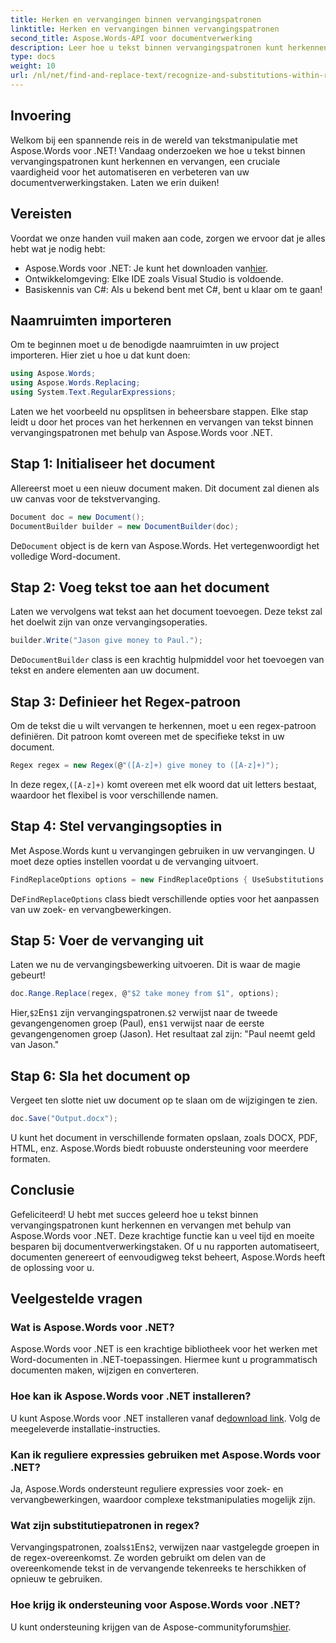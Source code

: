 ```yaml
---
title: Herken en vervangingen binnen vervangingspatronen
linktitle: Herken en vervangingen binnen vervangingspatronen
second_title: Aspose.Words-API voor documentverwerking
description: Leer hoe u tekst binnen vervangingspatronen kunt herkennen en vervangen met Aspose.Words voor .NET. Stap-voor-stap handleiding met gedetailleerde voorbeelden.
type: docs
weight: 10
url: /nl/net/find-and-replace-text/recognize-and-substitutions-within-replacement-patterns/
---
```

## Invoering

Welkom bij een spannende reis in de wereld van tekstmanipulatie met Aspose.Words voor .NET! Vandaag onderzoeken we hoe u tekst binnen vervangingspatronen kunt herkennen en vervangen, een cruciale vaardigheid voor het automatiseren en verbeteren van uw documentverwerkingstaken. Laten we erin duiken!

## Vereisten

Voordat we onze handen vuil maken aan code, zorgen we ervoor dat je alles hebt wat je nodig hebt:

-  Aspose.Words voor .NET: Je kunt het downloaden van[hier](https://releases.aspose.com/words/net/).
- Ontwikkelomgeving: Elke IDE zoals Visual Studio is voldoende.
- Basiskennis van C#: Als u bekend bent met C#, bent u klaar om te gaan!

## Naamruimten importeren

Om te beginnen moet u de benodigde naamruimten in uw project importeren. Hier ziet u hoe u dat kunt doen:

```csharp
using Aspose.Words;
using Aspose.Words.Replacing;
using System.Text.RegularExpressions;
```

Laten we het voorbeeld nu opsplitsen in beheersbare stappen. Elke stap leidt u door het proces van het herkennen en vervangen van tekst binnen vervangingspatronen met behulp van Aspose.Words voor .NET.

## Stap 1: Initialiseer het document

Allereerst moet u een nieuw document maken. Dit document zal dienen als uw canvas voor de tekstvervanging.

```csharp
Document doc = new Document();
DocumentBuilder builder = new DocumentBuilder(doc);
```

 De`Document` object is de kern van Aspose.Words. Het vertegenwoordigt het volledige Word-document.

## Stap 2: Voeg tekst toe aan het document

Laten we vervolgens wat tekst aan het document toevoegen. Deze tekst zal het doelwit zijn van onze vervangingsoperaties.

```csharp
builder.Write("Jason give money to Paul.");
```

 De`DocumentBuilder` class is een krachtig hulpmiddel voor het toevoegen van tekst en andere elementen aan uw document.

## Stap 3: Definieer het Regex-patroon

Om de tekst die u wilt vervangen te herkennen, moet u een regex-patroon definiëren. Dit patroon komt overeen met de specifieke tekst in uw document.

```csharp
Regex regex = new Regex(@"([A-z]+) give money to ([A-z]+)");
```

 In deze regex,`([A-z]+)` komt overeen met elk woord dat uit letters bestaat, waardoor het flexibel is voor verschillende namen.

## Stap 4: Stel vervangingsopties in

Met Aspose.Words kunt u vervangingen gebruiken in uw vervangingen. U moet deze opties instellen voordat u de vervanging uitvoert.

```csharp
FindReplaceOptions options = new FindReplaceOptions { UseSubstitutions = true };
```

 De`FindReplaceOptions` class biedt verschillende opties voor het aanpassen van uw zoek- en vervangbewerkingen.

## Stap 5: Voer de vervanging uit

Laten we nu de vervangingsbewerking uitvoeren. Dit is waar de magie gebeurt!

```csharp
doc.Range.Replace(regex, @"$2 take money from $1", options);
```

 Hier,`$2`En`$1` zijn vervangingspatronen.`$2` verwijst naar de tweede gevangengenomen groep (Paul), en`$1` verwijst naar de eerste gevangengenomen groep (Jason). Het resultaat zal zijn: "Paul neemt geld van Jason."

## Stap 6: Sla het document op

Vergeet ten slotte niet uw document op te slaan om de wijzigingen te zien.

```csharp
doc.Save("Output.docx");
```

U kunt het document in verschillende formaten opslaan, zoals DOCX, PDF, HTML, enz. Aspose.Words biedt robuuste ondersteuning voor meerdere formaten.

## Conclusie

Gefeliciteerd! U hebt met succes geleerd hoe u tekst binnen vervangingspatronen kunt herkennen en vervangen met behulp van Aspose.Words voor .NET. Deze krachtige functie kan u veel tijd en moeite besparen bij documentverwerkingstaken. Of u nu rapporten automatiseert, documenten genereert of eenvoudigweg tekst beheert, Aspose.Words heeft de oplossing voor u.

## Veelgestelde vragen

### Wat is Aspose.Words voor .NET?
Aspose.Words voor .NET is een krachtige bibliotheek voor het werken met Word-documenten in .NET-toepassingen. Hiermee kunt u programmatisch documenten maken, wijzigen en converteren.

### Hoe kan ik Aspose.Words voor .NET installeren?
 U kunt Aspose.Words voor .NET installeren vanaf de[download link](https://releases.aspose.com/words/net/). Volg de meegeleverde installatie-instructies.

### Kan ik reguliere expressies gebruiken met Aspose.Words voor .NET?
Ja, Aspose.Words ondersteunt reguliere expressies voor zoek- en vervangbewerkingen, waardoor complexe tekstmanipulaties mogelijk zijn.

### Wat zijn substitutiepatronen in regex?
 Vervangingspatronen, zoals`$1`En`$2`, verwijzen naar vastgelegde groepen in de regex-overeenkomst. Ze worden gebruikt om delen van de overeenkomende tekst in de vervangende tekenreeks te herschikken of opnieuw te gebruiken.

### Hoe krijg ik ondersteuning voor Aspose.Words voor .NET?
 U kunt ondersteuning krijgen van de Aspose-communityforums[hier](https://forum.aspose.com/c/words/8).
